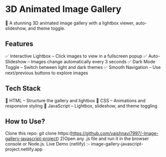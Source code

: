 # 3D Animated Image Gallery

🚀 A stunning 3D animated image gallery with a lightbox viewer, auto-slideshow, and theme toggle.


## Features
✅ Interactive Lightbox – Click images to view in a fullscreen popup
✅ Auto-Slideshow – Images change automatically every 3 seconds
✅ Dark Mode Toggle – Switch between light and dark themes
✅ Smooth Navigation – Use next/previous buttons to explore images

## Tech Stack
🔹 HTML – Structure the gallery and lightbox
🔹 CSS – Animations and responsive styling
🔹 JavaScript – Lightbox, slideshow, and theme toggling

## How to Use?
Clone this repo: git clone https:(https://github.com/vaishnavi7997/-Image-gallery-javascript-project) 
2)Open any .js file and run it in the browser console or Node.js.
Live Demo (netlify) :- image-gallery-javascript-project.netlify.app


